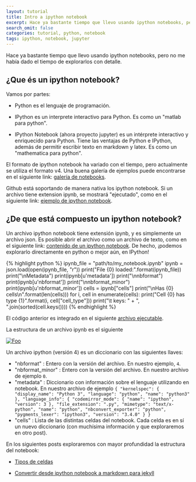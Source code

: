 ```yaml
---
layout: tutorial
title: Intro a ipython notebook
excerpt: Hace ya bastante tiempo que llevo usando ipython notebooks, pero no me había dado el tiempo de explorarlos con detalle.
search_omit: false
categories: tutorial, python, notebook
tags: ipython, notebook, jupyter
---
```


Hace ya bastante tiempo que llevo usando ipython notebooks, 
pero no me había dado el tiempo de explorarlos con detalle.

## ¿Que és un ipython notebook?

Vamos por partes:

 * Python es el lenguaje de programación.

 * IPython es un interprete interactivo para Python. Es como un "matlab para python".

 * IPython Notebook  (ahora proyecto jupyter) es un intérprete interactivo y enriquecido para Python.
 Tiene las ventajas de Python e IPython, además de permitir escribir texto en markdown y latex.
 Es como un "mathematica para python".

El formato de ipython notebook ha variado con el tiempo, pero actualmente se utiliza el formato v4. 
Una buena galería de ejemplos puede encontrarse en el siguiente link:
[galería de notebooks](https://github.com/ipython/ipython/wiki/A-gallery-of-interesting-IPython-Notebooks).

Github está soportando de manera nativa los ipython notebook. Si un archivo tiene extension ipynb, 
se mostrará "ejecutado", como en el siguiente link: [ejemplo de ipython notebook](https://github.com/sebastiandres/sebastiandres.github.io/blob/master/ipynb/OutputComplete.ipynb).

## ¿De que está compuesto un ipython notebook?
Un archivo ipython notebook tiene extensión ipynb, y es simplemente un archivo json.
Es posible abrir el archivo como un archivo de texto, como en el siguiente link: [contenido de un ipython notebook](https://raw.githubusercontent.com/sebastiandres/sebastiandres.github.io/master/ipynb/OutputComplete.ipynb).
De hecho, ¡podemos explorarlo directamente en python o mejor aún, en IPython!

{% highlight python %}
ipynb_file = "path/to/my_notebook.ipynb"
ipynb = json.load(open(ipynb_file, "r"))
print("File {0} loaded:".format(ipynb_file))
print("\nMetadata")
print(ipynb[u'metadata'])
print("\nnbformat")
print(ipynb[u'nbformat'])
print("\nnbformat_minor")
print(ipynb[u'nbformat_minor'])
cells = ipynb["cells"]
print("\nHas {0} cells\n".format(len(cells)))
for i, cell in enumerate(cells):
    print("Cell {0} has type {1}".format(i, cell["cell_type"]))
    print("\t keys: " + ", ".join(sorted(cell.keys())))
{% endhighlight %}

El código anterior es integrado en el siguiente [archivo ejecutable](https://github.com/sebastiandres/sebastiandres.github.io/blob/master/ipynb/debug_ipynb.py).

La estructura de un archivo ipynb es el siguiente

[![Foo](https://raw.githubusercontent.com/sebastiandres/sebastiandres.github.io/master/images/ipython/ipython_notebooktype_dict.png)](https://embed.coggle.it/diagram/55a538a177c48bb86bf0dea0/3ebb78e30f3581250d5d2036c4404ba85fd44bf6f79032e71b81619e0d72d13c)


Un archivo ipython (versión 4) es un diccionario con las siguientes llaves:

 * "nbformat" : Entero con la versión del archivo. En nuestro ejemplo, `4`.
 * "nbformat_minor" : Entero con la versión del archivo. En nuestro archivo de ejemplo `0`.
 * "metadata" : Diccionario con información sobre el lenguaje utilizando en notebook. En nuestro archivo de ejemplo 
`{
  "kernelspec": {
   "display_name": "Python 3",
   "language": "python",
   "name": "python3"
  },
  "language_info": {
   "codemirror_mode": {
    "name": "ipython",
    "version": 3
   },
   "file_extension": ".py",
   "mimetype": "text/x-python",
   "name": "python",
   "nbconvert_exporter": "python",
   "pygments_lexer": "ipython3",
   "version": "3.4.0"
  }
 }`
 * "cells" : Lista de las distintas celdas del notebook. Cada celda es en sí un nuevo diccionario (con muchísima información y que exploraremos en otro post).

En los siguientes posts exploraremos con mayor profundidad la estructura del notebook:

 * [Tipos de celdas](../cells-de-ipython-notebook)

 * [Convertir desde ipython notebook a markdown para jekyll](../de-ipynb-a-jekyll)

